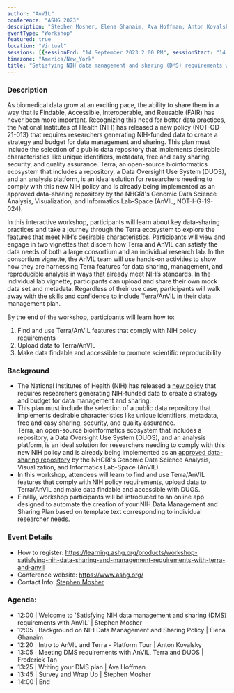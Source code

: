 ```yaml
---
author: "AnVIL"
conference: "ASHG 2023"
description: "Stephen Mosher, Elena Ghanaim, Ava Hoffman, Anton Kovalsky and Fred Tan will discuss the new data management and sharing (DMS) policy released by the National Institutes of Health. In this workshop, attendees will learn about key data-sharing practices and take a journey through the Terra and AnVIL ecosystem to explore the features that meet NIH’s desirable characteristics."
eventType: "Workshop"
featured: true
location: "Virtual"
sessions: [{sessionEnd: "14 September 2023 2:00 PM", sessionStart: "14 September 2023 12:00 PM"}]
timezone: "America/New_York"
title: "Satisfying NIH data management and sharing (DMS) requirements with AnVIL"
---
```


<event-hero></event-hero>

### Description

As biomedical data grow at an exciting pace, the ability to share them in a way that is Findable, Accessible, Interoperable, and Reusable (FAIR) has never been more important. Recognizing this need for better data practices, the National Institutes of Health (NIH) has released a new policy (NOT-OD-21-013) that requires researchers generating NIH-funded data to create a strategy and budget for data management and sharing. This plan must include the selection of a public data repository that implements desirable characteristics like unique identifiers, metadata, free and easy sharing, security, and quality assurance. Terra, an open-source bioinformatics ecosystem that includes a repository, a Data Oversight Use System (DUOS), and an analysis platform, is an ideal solution for researchers needing to comply with this new NIH policy and is already being implemented as an approved data-sharing repository by the NHGRI's Genomic Data Science Analysis, Visualization, and Informatics Lab-Space (AnVIL, NOT-HG-19-024).

In this interactive workshop, participants will learn about key data-sharing practices and take a journey through the Terra ecosystem to explore the features that meet NIH’s desirable characteristics. Participants will view and engage in two vignettes that discern how Terra and AnVIL can satisfy the data needs of both a large consortium and an individual research lab. In the consortium vignette, the AnVIL team will use hands-on activities to show how they are harnessing Terra features for data sharing, management, and reproducible analysis in ways that already meet NIH’s standards. In the individual lab vignette, participants can upload and share their own mock data set and metadata. Regardless of their use case, participants will walk away with the skills and confidence to include Terra/AnVIL in their data management plan.

By the end of the workshop, participants will learn how to:

1. Find and use Terra/AnVIL features that comply with NIH policy requirements
2. Upload data to Terra/AnVIL
3. Make data findable and accessible to promote scientific reproducibility

### Background
- The National Institutes of Health (NIH) has released a [new policy](https://grants.nih.gov/grants/guide/notice-files/NOT-OD-21-013.html) that requires researchers generating NIH-funded data to create a strategy and budget for data management and sharing.
- This plan must include the selection of a public data repository that implements desirable characteristics like unique identifiers, metadata, free and easy sharing, security, and quality assurance.\
  Terra, an open-source bioinformatics ecosystem that includes a repository, a Data Oversight Use System (DUOS), and an analysis platform, is an ideal solution for researchers needing to comply with this new NIH policy and is already being implemented as an [approved data-sharing repository](https://grants.nih.gov/grants/guide/notice-files/NOT-HG-19-024.html) by the NHGRI's Genomic Data Science Analysis, Visualization, and Informatics Lab-Space (AnVIL).
- In this workshop, attendees will learn to find and use Terra/AnVIL features that comply with NIH policy requirements, upload data to Terra/AnVIL and make data findable and accessible with DUOS.
- Finally, workshop participants will be introduced to an online app designed to automate the creation of your NIH Data Management and Sharing Plan based on template text corresponding to individual researcher needs.


### Event Details

- How to register: https://learning.ashg.org/products/workshop-satisfying-nih-data-sharing-and-management-requirements-with-terra-and-anvil
- Conference website: https://www.ashg.org/
- Contact Info: [Stephen Mosher](mailto:stephen.mosher@jhu.edu)

### Agenda:

- 12:00 | Welcome to 'Satisfying NIH data management and sharing (DMS) requirements with AnVIL' | Stephen Mosher
- 12:05 | Background on NIH Data Management and Sharing Policy | Elena Ghanaim
- 12:20 | Intro to AnVIL and Terra - Platform Tour | Anton Kovalsky
- 13:05 | Meeting DMS requirements with AnVIL, Terra and DUOS | Frederick Tan
- 13:25 | Writing your DMS plan | Ava Hoffman
- 13:45 | Survey and Wrap Up | Stephen Mosher
- 14:00 | End
